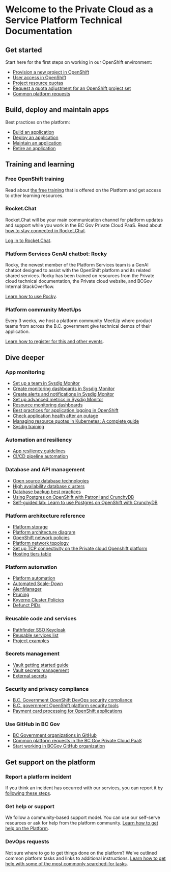 # Welcome to the Private Cloud as a Service Platform Technical Documentation

## Get started

Start here for the first steps on working in our OpenShift environment:

* [Provision a new project in OpenShift](docs/openshift-projects-and-access/provision-new-openshift-project.md)
* [User access in OpenShift](docs/openshift-projects-and-access/grant-user-access-openshift.md)
* [Project resource quotas](docs/automation-and-resiliency/openshift-project-resource-quotas.md)
* [Request a quota adjustment for an OpenShift project set](docs/automation-and-resiliency/request-quota-adjustment-for-openshift-project-set.md)
* [Common platform requests](docs/openshift-projects-and-access/common-platform-requests.md)

## Build, deploy and maintain apps

Best practices on the platform:

* [Build an application](docs/build-deploy-and-maintain-apps/build-an-application.md)
* [Deploy an application](docs/build-deploy-and-maintain-apps/deploy-an-application.md)
* [Maintain an application](docs/build-deploy-and-maintain-apps/maintain-an-application.md)
* [Retire an application](docs/build-deploy-and-maintain-apps/retire-an-application.md)

## Training and learning

### Free OpenShift training

Read about [the free training](https://digital.gov.bc.ca/technology/cloud/private/support/#platform-training)
that is offered on the Platform and get access to other learning resources.

### Rocket.Chat

Rocket.Chat will be your main communication channel for platform updates and support while you work in the BC Gov
Private Cloud PaaS. Read
about [how to stay connected in Rocket.Chat](../bc-developer-guide/rocketchat/steps-to-join-rocketchat/).

[Log in to Rocket.Chat](https://chat.developer.gov.bc.ca).

### Platform Services GenAI chatbot: Rocky

Rocky, the newest member of the Platform Services team is a GenAI chatbot designed to assist with the OpenShift platform and its related shared services. Rocky has been trained on resources from the Private cloud technical documentation, the Private cloud website, and BCGov Internal StackOverflow.  

[Learn how to use Rocky](docs/training-and-learning/rocky-guide.md).

### Platform community MeetUps

Every 3 weeks, we host a platform community MeetUp where product teams from across the B.C. government give technical
demos of their application.

[Learn how to register for this and other events](https://digital.gov.bc.ca/technology/cloud/private/team/#stay).

## Dive deeper

### App monitoring

* [Set up a team in Sysdig Monitor](docs/app-monitoring/sysdig-monitor-setup-team.md)
* [Create monitoring dashboards in Sysdig Monitor](docs/app-monitoring/sysdig-monitor-create-monitoring-dashboards.md)
* [Create alerts and notifications in Sysdig Monitor](docs/app-monitoring/sysdig-monitor-create-alert-channels.md)
* [Set up advanced metrics in Sysdig Monitor](docs/app-monitoring/sysdig-monitor-set-up-advanced-functions.md)
* [Resource monitoring dashboards](docs/app-monitoring/resource-monitoring-dashboards.md)
* [Best practices for application logging in OpenShift](docs/app-monitoring/best-practices-for-application-logging-in-openshift.md)
* [Check application health after an outage](docs/app-monitoring/check-application-health-after-outage.md)
* [Managing resource quotas in Kubernetes: A complete guide](docs/app-monitoring/managing-resource-quotas-in-kubernetes.md)
* [Sysdig training](docs/app-monitoring/sysdig-training.md)

### Automation and resiliency

* [App resiliency guidelines](docs/automation-and-resiliency/app-resiliency-guidelines.md)
* [CI/CD pipeline automation](docs/automation-and-resiliency/cicd-pipeline-templates-for-private-cloud-teams.md)

### Database and API management

* [Open source database technologies](docs/database-and-api-management/opensource-database-technologies.md)
* [High availability database clusters](docs/database-and-api-management/high-availability-database-clusters.md)
* [Database backup best practices](docs/database-and-api-management/database-backup-best-practices.md)
* [Using Postgres on OpenShift with Patroni and CrunchyDB](docs/database-and-api-management/postgres-how-to.md)
* [Self-guided lab: Learn to use Postgres on OpenShift with CrunchyDB](docs/database-and-api-management/crunchydb-self-guided-lab.md)

### Platform architecture reference

* [Platform storage](docs/platform-architecture-reference/platform-storage.md)
* [Platform architecture diagram](docs/platform-architecture-reference/platform-architecture-diagram.md)
* [OpenShift network policies](docs/platform-architecture-reference/openshift-network-policies.md)
* [Platform network topology](docs/platform-architecture-reference/platform-network-topology.md)
* [Set up TCP connectivity on the Private cloud Openshift platform](docs/platform-architecture-reference/set-up-tcp-connectivity-on-private-cloud-openshift-platform.md)
* [Hosting tiers table](docs/platform-architecture-reference/hosting-tiers-table.md)

### Platform automation

* [Platform automation](docs/platform-automation/platform-automation.md)
* [Automated Scale-Down](docs/platform-automation/automated-scaling.md)
* [AlertManager](docs/platform-automation/alertmanager.md)
* [Pruning](docs/platform-automation/pruning.md)
* [Kyverno Cluster Policies](docs/platform-automation/kyverno.md)
* [Defunct PIDs](docs/platform-automation/defunct-pids.md)

### Reusable code and services

* [Pathfinder SSO Keycloak](docs/reusable-code-and-services/reusable-services-list.md#pathfinder-single-sign-on-keycloak)
* [Reusable services list](docs/reusable-code-and-services/reusable-services-list.md)
* [Project examples](docs/reusable-code-and-services/project-examples.md)

### Secrets management

* [Vault getting started guide](docs/secrets-management/vault-getting-started-guide.md)
* [Vault secrets management](docs/secrets-management/vault-secrets-management-service.md)
* [External secrets](docs/secrets-management/external-secrets.md)

### Security and privacy compliance

* [B.C. Government OpenShift DevOps security compliance](docs/security-and-privacy-compliance/platform-security-compliance.md)
* [B.C. government OpenShift platform security tools](docs/security-and-privacy-compliance/platform-security-tools.md)
* [Payment card processing for OpenShift applications](docs/security-and-privacy-compliance/payment-card-processing.md)

### Use GitHub in BC Gov

* [BC Government organizations in GitHub](../bc-developer-guide/use-github-in-bcgov/bc-government-organizations-in-github/)
* [Common platform requests in the BC Gov Private Cloud PaaS](https://digital.gov.bc.ca/technology/cloud/private/support/#common)
* [Start working in BCGov GitHub organization](../bc-developer-guide/use-github-in-bcgov/start-working-in-bcgov-github-organization/)

## Get support on the platform

### Report a platform incident

If you think an incident has occurred with our services, you can report it
by [following these steps](https://digital.gov.bc.ca/technology/cloud/private/support/#report).

### Get help or support

We follow a community-based support model. You can use our self-serve resources or ask for help from the platform
community. [Learn how to get help on the Platform](https://digital.gov.bc.ca/technology/cloud/private/support/).

### DevOps requests

Not sure where to go to get things done on the platform? We've outlined common platform tasks and links to additional
instructions. [Learn how to get help with some of the most commonly searched-for tasks](https://digital.gov.bc.ca/technology/cloud/private/support/#common).
